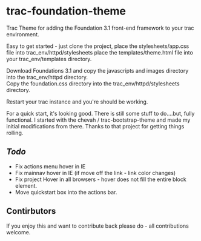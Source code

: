 trac-foundation-theme
=====================

Trac Theme for adding the Foundation 3.1 front-end framework to your trac environment.

Easy to get started - just clone the project, place the stylesheets/app.css file into trac_env/httpd/stylesheets
 place the templates/theme.html file into your trac_env/templates directory.
 
 Download Foundations 3.1 and copy the javascripts and images directory into the trac_env/httpd directory.  
 Copy the foundation.css directory into the trac_env/httpd/stylesheets directory.
 
 Restart your trac instance and you're should be working.
 
 For a quick start, it's looking good. There is still some stuff to do....but, fully functional.  I started with the
 chevah / trac-bootstrap-theme and made my initial modifications from there.  Thanks to that project for getting things
 rolling.
 
 
*Todo*
------
 
 * Fix actions menu hover in IE
 * Fix mainnav hover in IE (if move off the link - link color changes)
 * Fix project Hover in all browsers - hover does not fill the entire block element.
 * Move quickstart box into the actions bar.
                                


**Contirbutors**
----------------
If you enjoy this and want to contribute back please do - all contributions welcome.